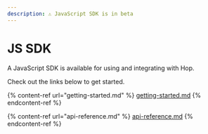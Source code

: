 ```yaml
---
description: ⚠️ JavaScript SDK is in beta
---
```


# JS SDK

A JavaScript SDK is available for using and integrating with Hop.

Check out the links below to get started.

{% content-ref url="getting-started.md" %}
[getting-started.md](getting-started.md)
{% endcontent-ref %}

{% content-ref url="api-reference.md" %}
[api-reference.md](api-reference.md)
{% endcontent-ref %}

